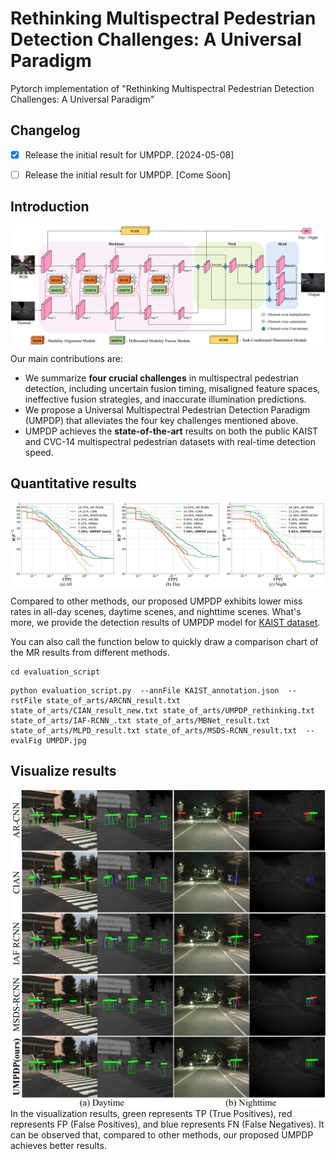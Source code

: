 # Rethinking Multispectral Pedestrian Detection Challenges: A Universal Paradigm

Pytorch implementation of "Rethinking Multispectral Pedestrian Detection Challenges: A Universal Paradigm"


## Changelog
- [x] Release the initial result for UMPDP. [2024-05-08]
- [ ] Release the initial result for UMPDP. [Come Soon]


## Introduction

<img align="center" src="./evaluation_script/pic/UMPDP.png">

Our main contributions are:
- We summarize **four crucial challenges** in multispectral pedestrian detection, including uncertain fusion timing, misaligned feature spaces, ineffective fusion strategies, and inaccurate illumination predictions.
- We propose a Universal Multispectral Pedestrian Detection Paradigm (UMPDP) that alleviates the four key challenges mentioned above.
- UMPDP achieves the **state-of-the-art** results on both the public KAIST and CVC-14 multispectral pedestrian datasets with real-time detection speed.

## Quantitative results
<img align="center" src="./evaluation_script/pic/UMPDP_vis.png">

Compared to other methods, our proposed UMPDP exhibits lower miss rates in all-day scenes, daytime scenes, and nighttime scenes.
What's more, we provide the detection results of UMPDP model for [KAIST dataset](https://soonminhwang.github.io/rgbt-ped-detection/). 


You can also call the function below to quickly draw a comparison chart of the MR results from different methods.

```
cd evaluation_script
```

```
python evaluation_script.py  --annFile KAIST_annotation.json  --rstFile state_of_arts/ARCNN_result.txt state_of_arts/CIAN_result_new.txt state_of_arts/UMPDP_rethinking.txt state_of_arts/IAF-RCNN_.txt state_of_arts/MBNet_result.txt state_of_arts/MLPD_result.txt state_of_arts/MSDS-RCNN_result.txt  --evalFig UMPDP.jpg
```

## Visualize results
<img align="center" src="./evaluation_script/pic/vis_res.png">
In the visualization results, green represents TP (True Positives), red represents FP (False Positives), and blue represents FN (False Negatives). It can be observed that, compared to other methods, our proposed UMPDP achieves better results.



